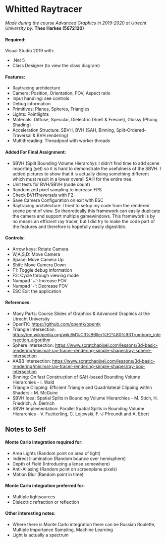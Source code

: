 # Whitted Raytracer
*Made during the course Advanced Graphics in 2019-2020 at Utrecht University by:*
**Theo Harkes (5672120)**

#### Required:
Visual Studio 2019 with:
- .Net 5
- Class Designer (to view the class diagram)

#### Features:
- Raytracing architecture
- Camera: Position, Orientation, FOV, Aspect ratio
- Input handling: see controls
- Debug information
- Primitives: Planes, Spheres, Triangles
- Lights: Pointlights
- Materials: Diffuse, Specular, Dielectric (Snell & Fresnel), Glossy (Phong Shading)
- Acceleration Structure: SBVH, BVH (SAH, Binning, Split-Ordered-Traversal & BVH rendering)
- Multithreading: Threadpool with worker threads

#### Added For Final Assignment:
- SBVH (Split Bounding Volume Hierarchy): I didn't find time to add scene importing (yet) so it is hard to demonstrate the usefulness of the SBVH.
    I added pictures to show that it is actually doing something different which must result in a lower overall SAH for the entire tree. 
- Unit tests for BVH/SBVH (node count)
- Randomized pixel sampling to increase FPS
- Check BVHTraversals with F2
- Save Camera Configuration on exit with ESC
- Raytracing architecture: I tried to setup my code from the rendered scene point of view. So theoretically this framework can easily duplicate the camera and support multiple gamewindows.
    This framework is by no means an efficient ray tracer, but I did try to make the code part of the features and therefore is hopefully easily digestible.

#### Controls:
- Arrow keys:   Rotate Camera
- W,A,S,D:      Move Camera
- Space:        Move Camera Up
- Shift:        Move Camera Down
- F1:           Toggle debug information
- F2:           Cycle through viewing mode
- Numpad '+':   Increase FOV
- Numpad '-':   Decrease FOV
- ESC           Exit the application

#### References:
- Many Parts: Course Slides of Graphics & Advanced Graphics at the Utrecht University
- OpenTK: https://github.com/opentk/opentk
- Triangle Intersection: https://en.wikipedia.org/wiki/M%C3%B6ller%E2%80%93Trumbore_intersection_algorithm
- Sphere Intersection: https://www.scratchapixel.com/lessons/3d-basic-rendering/minimal-ray-tracer-rendering-simple-shapes/ray-sphere-intersection
- AABB Intersection: https://www.scratchapixel.com/lessons/3d-basic-rendering/minimal-ray-tracer-rendering-simple-shapes/ray-box-intersection
- Binning: On fast Construction of SAH-based Bounding Volume Hierarchies - I. Wald
- Triangle Clipping: Efficient Triangle and Quadrilateral Clipping within Shaders - M. McGuire
- SBVH Idea: Spatial Splits in Bounding Volume Hierarchies - M. Stich, H. Friedrich, A. Dietrich
- SBVH Implementation: Parallel Spatial Splits in Bounding Volume Hierarchies - V. Fuetterling, C. Lojewski, F.-J Pfreundt and A. Ebert

## Notes to Self
#### Monte Carlo integration required for:
- Area Lights (Random point on area of light)
- Indirect Illumination (Random bounce over hemisphere)
- Depth of Field (Introducing a lense somewhere)
- Anti-Aliasing (Random point on screenplane pixels)
- Motion Blur (Random point in time)

#### Monte Carlo integration preferred for:
- Multiple lightsources
- Dielectric refraction or reflection

#### Other interesting notes:
- Where there is Monte Carlo integration there can be Russian Roulette, Multiple Importance Sampling, Machine Learning
- Light is actually a spectrum
